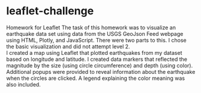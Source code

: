 # leaflet-challenge
Homework for Leaflet
The task of this homework was to visualize an earthquake data set using data from the USGS GeoJson Feed webpage using HTML, Plotly, and JavaScript.
There were two parts to this.  I chose the basic visualization and did not attempt level 2.  
I created a map using Leaflet that plotted earthquakes from my dataset based on longitude and latitude.  I created data markers that reflected the magnitude by the size (using circle circumference) and depth (using color).  Additional popups were provided to reveal information about the earthquake when the circles are clicked.  A legend explaining the color meaning was also included.  
